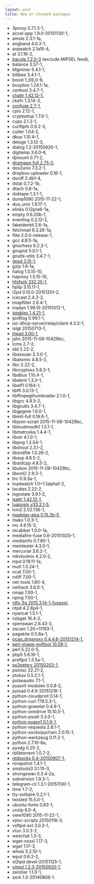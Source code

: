 ```yaml
---
layout: post
title: New or changed packages
---
```


* 3proxy 0.7.1.3-1,
* accel-ppp 1.9.0-20151130-1,
* amule 2.3.1-1a,
* angband 4.0.3-1,
* arpwatch 2.1a15-4,
* at 3.1.16-2,
* [bacula 7.2.0-3](http://www.bacula.org/) (exclude MIPSEL feed),
* balance 3.57-1,
* bfgminer 5.4.1-1,
* bitlbee 3.4.1-1,
* boost 1_59_0-6,
* busybox 1.24.1-1a,
* certtool 3.4.7-1,
* [chattr 1.42.12-1](http://linux.die.net/man/1/chattr),
* cksfv 1.3.14-3,
* [confuse 2.7-1](http://www.nongnu.org/confuse/),
* cpio 2.12-1,
* cryptsetup 1.7.0-1,
* cups 2.1.2-1,
* curlftpfs 0.9.2-3,
* cutter 1.04-2,
* dbus 1.10.4-1,
* deluge 1.3.12-3,
* dialog 1.2-20150920-1,
* digitemp 3.6.0-6,
* djmount 0.71-2,
* [dnsmasq-full 2.75-2](http://www.thekelleys.org.uk/dnsmasq/doc.html),
* dos2unix 7.3.2-1,
* dropbox-uploader 0.16-1,
* dsniff 2.4b1-4,
* dstat 0.7.2-1b,
* dtach 0.8-1a,
* duktape 1.3.1-1,
* dump1090 2015-11-22-1,
* duo_unix 1.9.17-1,
* elinks 0.12pre6-1a,
* empty 0.6.20b-1,
* eventlog 0.2.12-2,
* fakeidentd 2.6-1a,
* fetchmail 6.3.26-1a,
* flite 2.0.0-release-1,
* gcc 4.8.5-1a,
* gnuchess 6.2.2-1,
* gnuplot 5.0.1-1,
* gnutls-utils 3.4.7-1,
* [gpsd 3.15-1](http://www.catb.org/gpsd/),
* gzip 1.6-1a,
* halog 1.5.15-10,
* haproxy 1.5.15-10,
* [hfsfsck 332.25-1](https://opensource.apple.com/tarballs/diskdev_cmds/),
* hplip 3.15.11-1,
* i2pd 0.10.0-20151201-2,
* icecast 2.4.2-2,
* imapfilter 2.6.4-1,
* inadyn 1.99.15-20151012-1,
* [iptables 1.4.21-1](http://linux.die.net/man/8/iptables),
* ipv6log 0.99.1-1,
* isc-dhcp-server/relay/client 4.3.3-1,
* istgt 20150713-1,
* [jhead 3.00-1](http://www.sentex.net/~mwandel/jhead/),
* jshn 2015-11-08-10429bc,
* lcms 2.7-2,
* ldd 2.22-2,
* libassuan 2.3.0-1,
* libatomic 4.8.5-2,
* libc 2.22-2,
* libcryptoxx 5.6.3-1,
* libdbus 1.10.4-1,
* libebml 1.3.3-1,
* libelf1 0.164-1,
* libffi 3.0.13-1,
* libffmpegthumbnailer 2.1.0-1,
* libgcc 4.8.5-2,
* libgnutls 3.4.7-1,
* libgpgme 1.6.0-1,
* libintl-full 0.19.6-1,
* libjson-script 2015-11-08-10429bc,
* libloudmouth1 1.5.1-1,
* libmatroska 1.4.4-1,
* libotr 4.1.0-1,
* libpng 1.2.54-1,
* libshout 2.3.1-2,
* libsndfile 1.0.26-2,
* libssp 4.8.5-2,
* libstdcpp 4.8.5-2,
* libubox 2015-11-08-10429bc,
* libxml2 2.9.3-1,
* lirc 0.9.3a-1,
* loadwatch 1.0+1.1alpha1-2,
* locales 2.22-2,
* logrotate 3.9.1-2,
* [lsattr 1.42.12-1](http://linux.die.net/man/1/lsattr),
* [luaposix v33.2.1-5](https://luaposix.github.io/luaposix/),
* lvm2 2.02.136-1,
* [madplay-alsa 0.15.2b-5](http://sourceforge.net/projects/mad/files/madplay/),
* mako 1.0.3-1,
* mc 4.8.15-3,
* mcabber 1.0.0-1a,
* mediafire-fuse 0.6-20151020-1,
* mediainfo 0.7.80-1,
* memtester 4.3.0-1,
* mercurial 3.6.2-1,
* mkvtoolnix 4.2.0-2,
* mpd 0.19.11-1a,
* mutt 1.5.24-1,
* ncat 7.00-1,
* ndiff 7.00-1,
* net-tools 1.60-4,
* nethack 3.6.0-1,
* nmap 7.00-1,
* nping 7.00-1,
* [ntfs-3g 2015.3.14-1-fuseext](http://www.tuxera.com/community/open-source-ntfs-3g/),
* ntpd 4.2.8p4-1,
* nyancat 1.5.1-1,
* nzbget 16.4-2,
* openswan 2.6.43-2,
* oscam 1.20-r11193-1,
* pagekite 0.5.8a-1,
* [pcap_dnsproxy 0.4.4.6-20151214-1](https://github.com/chengr28/Pcap_DNSProxy),
* [perl-image-exiftool 10.08-1](http://www.sno.phy.queensu.ca/~phil/exiftool/),
* perl 5.22.0-5,
* php5 5.6.16-1,
* proftpd 1.3.5a-1,
* [ps3netsrv 20150203-1](https://github.com/dirkvdb/ps3netsrv--),
* psmisc 22.21-2,
* ptokax 0.5.2.1-1,
* pulseaudio 7.1-1,
* pyasn1-modules 0.0.8-2,
* pyload 0.4.9-20151216-1,
* python-cloudprint 0.14-1,
* python-curl 7.19.5.3-1,
* python-greenlet 0.4.9-1,
* python-onedrive 15.10.5-1,
* python-psutil 3.3.0-1,
* [python-pyasn1 0.1.9-1](https://pypi.python.org/pypi/pyasn1),
* python-requests 2.8.1-1,
* python-socksipychain 2.0.15-1,
* python-werkzeug 0.11.2-1,
* python 2.7.10-6a,
* pyxdg 0.25-2,
* rblibtorrent 1.0.7-2,
* [redsocks 0.4-20150907-1](http://darkk.net.ru/redsocks/),
* rsnapshot 1.4.1-1,
* smstools3 3.1.15-3,
* strongswan 5.3.4-2a,
* subversion 1.9.3-1,
* telegram-cli 1.3.1-20151130-1,
* time 1.7-2,
* tty-solitaire 0.2.1-1,
* twisted 15.5.0-1,
* ubuntu-fonts 0.83-1,
* unzip 6.0-4,
* view1090 2015-11-22-1,
* vpnc-scripts 20150116-3,
* vsftpd-ext 3.0.3-1,
* vtun 3.0.3-2,
* weechat 1.3-3,
* wget-nossl 1.17-3,
* wget 1.17-3,
* whois 5.2.10-1,
* wput 0.6.2-2,
* xl2tpd devel-20151125-1,
* [ympd 1.2.3-20150920-1](https://www.ympd.org/),
* zerotier 1.1.0-1,
* zork 1.0-20140806-1.
